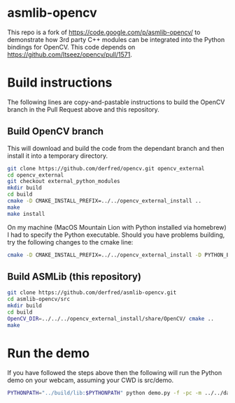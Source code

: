 asmlib-opencv
=============

This repo is a fork of https://code.google.com/p/asmlib-opencv/ to demonstrate how 3rd party C++ modules can be integrated into the Python bindings for OpenCV. This code depends on https://github.com/Itseez/opencv/pull/1571.

# Build instructions
The following lines are copy-and-pastable instructions to build the OpenCV branch in the Pull Request above and this repository.

## Build OpenCV branch
This will download and build the code from the dependant branch and then install it into a temporary directory.

```bash
git clone https://github.com/derfred/opencv.git opencv_external
cd opencv_external
git checkout external_python_modules
mkdir build
cd build
cmake -D CMAKE_INSTALL_PREFIX=../../opencv_external_install ..
make
make install
```

On my machine (MacOS Mountain Lion with Python installed via homebrew) I had to specify the Python executable. Should you have problems building, try the following changes to the cmake line:
```bash
cmake -D CMAKE_INSTALL_PREFIX=../../opencv_external_install -D PYTHON_EXECUTABLE=/usr/local/bin/python -D PYTHON_INCLUDE_DIR=/usr/local/Cellar/python/2.7.4/Frameworks/Python.framework/Headers -D PYTHON_LIBRARY=/usr/local/Cellar/python/2.7.4/Frameworks/Python.framework/Versions/2.7/lib/libpython2.7.dylib ..
```

## Build ASMLib (this repository)
```bash
git clone https://github.com/derfred/asmlib-opencv.git
cd asmlib-opencv/src
mkdir build
cd build
OpenCV_DIR=../../../opencv_external_install/share/OpenCV/ cmake ..
make
```

# Run the demo
If you have followed the steps above then the following will run the Python demo on your webcam, assuming your CWD is src/demo.
```bash
PYTHONPATH="../build/lib:$PYTHONPATH" python demo.py -f -pc -m ../../data/muct76.model -C ../../data/haarcascade_frontalface_alt.xml
```
